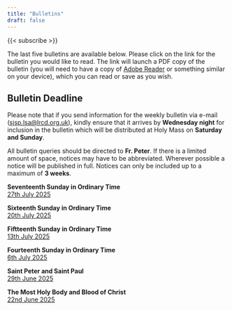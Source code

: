 ```yaml
---
title: "Bulletins"
draft: false
---
```


{{< subscribe >}}

The last five bulletins are available below. Please click on the link for the bulletin you would like to read. The link will launch a PDF copy of the bulletin (you will need to have a copy of [Adobe Reader](https://get.adobe.com/reader/) or something similar on your device), which you can read or save as you wish.

## Bulletin Deadline

Please note that if you send information for the weekly bulletin via e-mail ([sjsp.lsa@lrcd.org.uk](mailto:sjsp.lsa@lrcd.org.uk)), kindly ensure that it arrives by **Wednesday night** for inclusion in the bulletin which will be distributed at Holy Mass on **Saturday and Sunday**.

All bulletin queries should be directed to **Fr. Peter**. If there is a limited amount of space, notices may have to be abbreviated. Wherever possible a notice will be published in full. Notices can only be included up to a maximum of **3 weeks**.

**Seventeenth Sunday in Ordinary Time**  
[27th July 2025](/bulletins/Bulletin270725.pdf)  

**Sixteenth Sunday in Ordinary Time**  
[20th July 2025](/bulletins/Bulletin200725.pdf)  

**Fiftteenth Sunday in Ordinary Time**  
[13th July 2025](/bulletins/Bulletin130725.pdf)  

**Fourteenth Sunday in Ordinary Time**  
[6th July 2025](/bulletins/Bulletin060725.pdf)  

**Saint Peter and Saint Paul**  
[29th June 2025](/bulletins/Bulletin290625.pdf)  

**The Most Holy Body and Blood of Christ**  
[22nd June 2025](/bulletins/Bulletin220625.pdf)  
